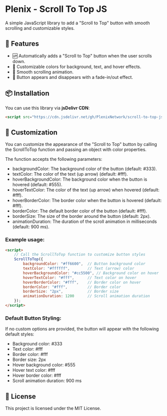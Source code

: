 # Plenix - Scroll To Top JS  

A simple JavaScript library to add a "Scroll to Top" button with smooth scrolling and customizable styles.

## 🚀 Features
- 🆙 Automatically adds a "Scroll to Top" button when the user scrolls down.
- 🎨 Customizable colors for background, text, and hover effects.
- 📜 Smooth scrolling animation.
- 🔄 Button appears and disappears with a fade-in/out effect.

## 📦 Installation

You can use this library via **jsDelivr CDN**:

```html
<script src="https://cdn.jsdelivr.net/gh/PlenixNetwork/scroll-to-top-js/dist/main.js"></script>
```
## 🎨 Customization
You can customize the appearance of the "Scroll to Top" button by calling the ScrollToTop function and passing an object with color properties.

The function accepts the following parameters:
- backgroundColor: The background color of the button (default: #333).
- textColor: The color of the text (up arrow) (default: #fff).
- hoverBackgroundColor: The background color when the button is hovered (default: #555).
- hoverTextColor: The color of the text (up arrow) when hovered (default: #fff).
- hoverBorderColor: The border color when the button is hovered (default: #fff).
- borderColor: The default border color of the button (default: #fff).
- borderSize: The size of the border around the button (default: 2px).
- animationDuration: The duration of the scroll animation in milliseconds (default: 900 ms).

### Example usage:
```html
<script>
    // Call the ScrollToTop function to customize button styles
    ScrollToTop({
        backgroundColor: "#ff6600",  // Button background color
        textColor: "#ffffff",        // Text (arrow) color
        hoverBackgroundColor: "#cc5500", // Background color on hover
        hoverTextColor: "#fff",      // Text color on hover
        hoverBorderColor: "#fff",    // Border color on hover
        borderColor: "#fff",         // Border color
        borderSize: "2px",           // Border size
        animationDuration: 1200      // Scroll animation duration
    });
</script>
```
### Default Button Styling:
If no custom options are provided, the button will appear with the following default styles:
- Background color: #333
- Text color: #fff
- Border color: #fff
- Border size: 2px
- Hover background color: #555
- Hover text color: #fff
- Hover border color: #fff
- Scroll animation duration: 900 ms

## 📄 License
This project is licensed under the MIT License.